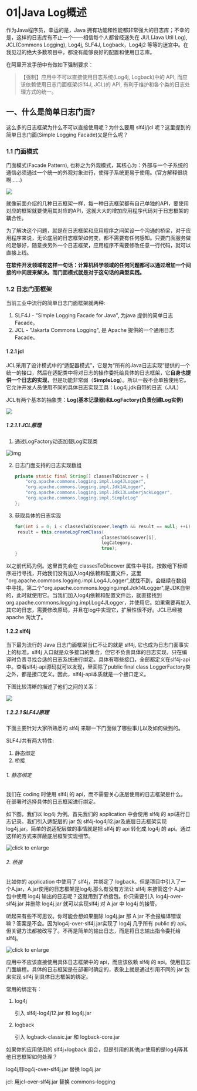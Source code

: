 # 01|Java Log概述

作为Java程序员，幸运的是，Java 拥有功能和性能都非常强大的日志库；不幸的是，这样的日志库有不止一个——相信每个人都曾经迷失在 JUL(Java Util Log), JCL(Commons Logging), Log4j, SLF4J, Logback，Log4j2 等等的迷宫中。在我见过的绝大多数项目中，都没有能够良好的配置和使用日志库。

在阿里开发手册中有做如下强制要求：

> 【强制】应用中不可以直接使用日志系统(Log4j, Logback)中的 API, 而应该依赖使用日志门面框架(Slf4J, JCL)的 API, 有利于维护和各个类的日志处理方式的统一。

## 一、什么是简单日志门面?

这么多的日志框架为什么不可以直接使用呢？为什么要用 slf4j/jcl 呢？这里提到的简单日志门面(Simple Logging Facade)又是什么呢？

### 1.1 门面模式

门面模式(Facade Pattern), 也称之为外观模式，其核心为：外部与一个子系统的通信必须通过一个统一的外观对象进行，使得子系统更易于使用。(官方解释很绕啊......)

![](https://img-blog.csdnimg.cn/20181128151611259.png)

就像前面介绍的几种日志框架一样，每一种日志框架都有自己单独的API，要使用对应的框架就要使用其对应的API，这就大大的增加应用程序代码对于日志框架的耦合性。

为了解决这个问题，就是在日志框架和应用程序之间架设一个沟通的桥梁，对于应用程序来说，无论底层的日志框架如何变，都不需要有任何感知。只要门面服务做的足够好，随意换另外一个日志框架，应用程序不需要修改任意一行代码，就可以直接上线。

**在软件开发领域有这样一句话：计算机科学领域的任何问题都可以通过增加一个间接的中间层来解决。而门面模式就是对于这句话的典型实践。**

### 1.2 日志门面框架

当前工业中流行的简单日志门面框架就两种:

1. SLF4J - "Simple Logging Facade for Java", 为java 提供的简单日志Facade。
2. JCL - "Jakarta Commons Logging", 是 Apache 提供的一个通用日志Facade。

#### 1.2.1 jcl

JCL采用了设计模式中的“适配器模式”，它是为“所有的Java日志实现”提供的一个统一的接口，然后在适配类中将对日志的操作委托给具体的日志框架，它**自身也提供一个日志的实现**，但是功能非常弱（**SimpleLog**）。所以一般不会单独使用它。它允许开发人员使用不同的具体日志实现工具：Log4j,jdk自带的日志（JUL）

JCL有两个基本的抽象类：**Log(基本记录器)**和**LogFactory(负责创建Log实例)**

![](https://img-blog.csdnimg.cn/2020081308203837.png?x-oss-process=image/watermark,type_ZmFuZ3poZW5naGVpdGk,shadow_10,text_aHR0cHM6Ly9ibG9nLmNzZG4ubmV0L1pob3V6aV9oZW5n,size_16,color_FFFFFF,t_70)

##### 1.2.1.1 JCL原理

1. 通过LogFactory动态加载Log实现类

![img](https://img-blog.csdnimg.cn/20200813082800486.png)

2. 日志门面支持的日志实现数组

   ```java
   private static final String[] classesToDiscover = {
       "org.apache.commons.logging.impl.Log4JLogger",
       "org.apache.commons.logging.impl.Jdk14Logger",
       "org.apache.commons.logging.impl.Jdk13LumberjackLogger",
       "org.apache.commons.logging.impl.SimpleLog"
   };
   ```

3. 获取具体的日志实现

   ```java
   for(int i = 0; i < classesToDiscover.length && result == null; ++i){
   	result = this.createLogFromClass(
       								classesToDiscover[i], 
       								logCategory, 
       								true);
   }
   ```

以之前代码为例。这里首先会在 classesToDiscover 属性中寻找，按数组下标顺序进行寻找，开始我们没有加入log4j依赖和配置文件，这里 "org.apache.commons.logging.impl.Log4JLogger",就找不到，会继续在数组中寻找，第二个"org.apache.commons.logging.impl.Jdk14Logger",是JDK自带的，此时就使用它。当我们加入log4j依赖和配置文件后，就直接找到org.apache.commons.logging.impl.Log4JLogger，并使用它。如果需要再加入其它的日志，需要修改原码，并且在log中实现它，扩展性很不好。JCL已经被 apache 淘汰了。

#### 1.2.2 slf4j

当下最为流行的 Java 日志门面框架当仁不让的就是 slf4j, 它也成为日志门面事实上的标准。slf4j 入口就是众多接口的集合，但它不负责具体的日志实现，只在编译时负责寻找合适的日志系统进行绑定。具体有哪些接口，全部都定义在slf4j-api中。查看slf4j-api源码就可以发现，里面除了public final class LoggerFactory类之外，都是接口定义。因此，slf4j-api本质就是一个接口定义。

下图比较清晰的描述了他们之间的关系：

![](https://gss0.baidu.com/-vo3dSag_xI4khGko9WTAnF6hhy/zhidao/wh%3D600%2C800/sign=d55d72b16e380cd7e64baaeb9174810c/63d9f2d3572c11dfcccf3222682762d0f703c291.jpg)

##### 1.2.2.1 SLF4J原理

下面主要针对大家所熟悉的 slf4j 来聊一下门面做了哪些事儿以及如何做到的。

SLF4J共有两大特性:

1. 静态绑定
2. 桥接

###### 1. 静态绑定

我们在 coding 时使用 slf4j 的 api，而不需要关心底层使用的日志框架是什么。在部署时选择具体的日志框架进行绑定。

如下图，我们以 log4j 为例。首先我们的 application 中会使用 slf4j 的 api进行日志记录。我们引入适配层的 jar 包 slf4j-log4j12.jar及底层日志框架实现log4j.jar。简单的说适配层做的事情就是把 slf4j 的 api 转化成 log4j 的 api。通过这样的方式来屏蔽底层框架实现细节。

![click to enlarge](https://imgconvert.csdnimg.cn/aHR0cHM6Ly93d3cuc2xmNGoub3JnL2ltYWdlcy9jb25jcmV0ZS1iaW5kaW5ncy5wbmc)

 

###### 2. 桥接

比如你的 application 中使用了 slf4j，并绑定了 logback。但是项目中引入了一个A.jar，A.jar使用的日志框架是log4j.那么有没有方法让 slf4j 来接管这个 A.jar 包中使用 log4j 输出的日志呢？这就用到了桥接包。你只需要引入 log4j-over-slf4j.jar 并删除 log4j.jar 就可以实现slf4j 对 A.jar 中 log4j 的接管。

听起来有些不可思议。你可能会想如果删除 log4j.jar 那 A.jar 不会报编译错误嘛？答案是不会。因为log4j-over-slf4j.jar实现了 log4j 几乎所有 public 的 api。但关键方法都被改写了。不再是简单的输出日志，而是将日志输出指令委托给slf4j。

![click to enlarge](https://imgconvert.csdnimg.cn/aHR0cHM6Ly93d3cuc2xmNGoub3JnL2ltYWdlcy9sZWdhY3kucG5n)

应用中不应该直接使用具体日志框架中的 api，而应该依赖 slf4j 的 api。使用日志门面编程。具体的日志框架是在部署时确定的，表象上就是通过引用不同的 jar 包来实现 slf4j 到具体日志框架的绑定。

常用的绑定有：

1. log4j

   引入 slf4j-log4j12.jar 和 log4j.jar

2. logback

   引入 logback-classic.jar 和 logback-core.jar

如果你的应用使用的 slf4j+logback 组合，但是引用的其他jar使用的是log4j等其他日志框架如何处理？

log4j用log4j-over-slf4j.jar 替换 log4j.jar

jcl: 用jcl-over-slf4j.jar 替换 commons-logging

